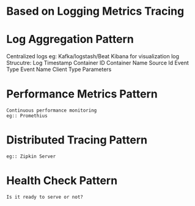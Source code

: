 # Based on Logging Metrics Tracing


# Log Aggregation Pattern
  Centralized logs
  eg: Kafka/logstash/Beat
 	  Kibana for visualization
  log Strucutre:
  	Log Timestamp
  	Container ID
  	Container Name
  	Source Id
  	Event Type
  	Event Name
  	Client Type
  	Parameters
  	
# Performance Metrics Pattern
	Continuous performance monitoring
	eg:: Promethius

# Distributed Tracing Pattern
	eg:: Zipkin Server

# Health Check Pattern
	Is it ready to serve or not?

